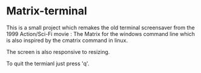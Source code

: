 # Matrix-terminal

This is a small project which remakes the old terminal screensaver from the 1999 Action/Sci-Fi movie : The Matrix for the windows command line which is also inspired by the cmatrix command in linux.

The screen is also responsive to resizing.

To quit the termianl just press 'q'.
